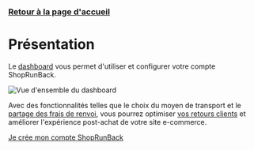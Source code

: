 ### [Retour à la page d'accueil](./)

# Présentation

Le [dashboard](https://dashboard.shoprunback.com/fr) vous permet d'utiliser et configurer votre compte ShopRunBack.

![Vue d'ensemble du dashboard](images/dashboard/overview.png)

Avec des fonctionnalités telles que le choix du moyen de transport et le [partage des frais de renvoi](#sponsoring), vous pourrez optimiser [vos retours clients](#gestion-des-retours) et améliorer l'expérience post-achat de votre site e-commerce.

[Je crée mon compte ShopRunBack](https://dashboard.shoprunback.com/users/sign_up)